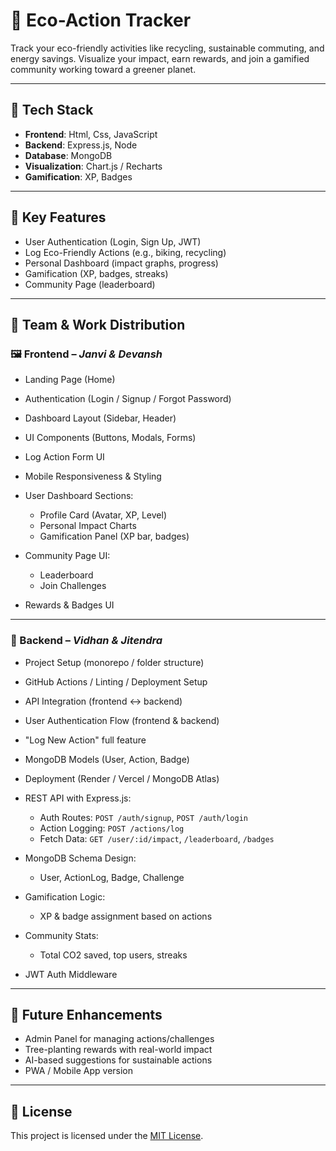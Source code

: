 # 🌱 Eco-Action Tracker

Track your eco-friendly activities like recycling, sustainable commuting, and energy savings. Visualize your impact, earn rewards, and join a gamified community working toward a greener planet.

---

## 🚀 Tech Stack

- **Frontend**: Html, Css, JavaScript
- **Backend**: Express.js, Node
- **Database**: MongoDB
- **Visualization**: Chart.js / Recharts
- **Gamification**: XP, Badges

---

## 🎯 Key Features

- User Authentication (Login, Sign Up, JWT)
- Log Eco-Friendly Actions (e.g., biking, recycling)
- Personal Dashboard (impact graphs, progress)
- Gamification (XP, badges, streaks)
- Community Page (leaderboard)

---

## 👥 Team & Work Distribution

### 🖼️ Frontend – *Janvi & Devansh*

- Landing Page (Home)
- Authentication (Login / Signup / Forgot Password)
- Dashboard Layout (Sidebar, Header)
- UI Components (Buttons, Modals, Forms)
- Log Action Form UI
- Mobile Responsiveness & Styling

- User Dashboard Sections:
  - Profile Card (Avatar, XP, Level)
  - Personal Impact Charts
  - Gamification Panel (XP bar, badges)
- Community Page UI:
  - Leaderboard
  - Join Challenges
- Rewards & Badges UI

---

### 🔧 Backend – *Vidhan & Jitendra*

- Project Setup (monorepo / folder structure)
- GitHub Actions / Linting / Deployment Setup
- API Integration (frontend ↔ backend)
- User Authentication Flow (frontend & backend)
- "Log New Action" full feature
- MongoDB Models (User, Action, Badge)
- Deployment (Render / Vercel / MongoDB Atlas)

- REST API with Express.js:
  - Auth Routes: `POST /auth/signup`, `POST /auth/login`
  - Action Logging: `POST /actions/log`
  - Fetch Data: `GET /user/:id/impact`, `/leaderboard`, `/badges`
- MongoDB Schema Design:
  - User, ActionLog, Badge, Challenge
- Gamification Logic:
  - XP & badge assignment based on actions
- Community Stats:
  - Total CO2 saved, top users, streaks
- JWT Auth Middleware


---

## 📌 Future Enhancements

- Admin Panel for managing actions/challenges
- Tree-planting rewards with real-world impact
- AI-based suggestions for sustainable actions
- PWA / Mobile App version

---

## 📄 License

This project is licensed under the [MIT License](LICENSE).

